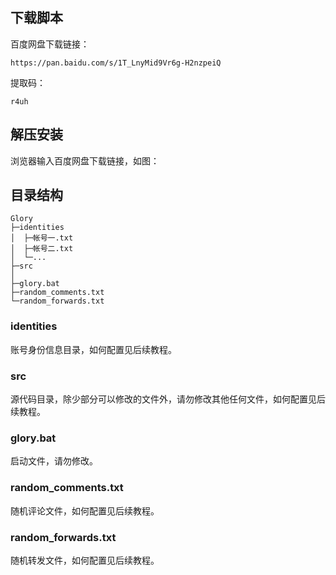 ## 下载脚本

百度网盘下载链接：

```
https://pan.baidu.com/s/1T_LnyMid9Vr6g-H2nzpeiQ
```

提取码：

```
r4uh
```

## 解压安装

浏览器输入百度网盘下载链接，如图：


## 目录结构

```
Glory
├─identities
│  ├─帐号一.txt
│  ├─帐号二.txt
│  └─...
├─src
│
├─glory.bat
├─random_comments.txt
└─random_forwards.txt
```

### identities

账号身份信息目录，如何配置见后续教程。

### src

源代码目录，除少部分可以修改的文件外，请勿修改其他任何文件，如何配置见后续教程。

### glory.bat

启动文件，请勿修改。

### random_comments.txt

随机评论文件，如何配置见后续教程。

### random_forwards.txt

随机转发文件，如何配置见后续教程。

